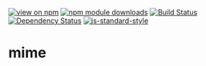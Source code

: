 [![view on npm](http://img.shields.io/npm/v/local-web-server-mime.svg)](https://www.npmjs.org/package/local-web-server-mime)
[![npm module downloads](http://img.shields.io/npm/dt/local-web-server-mime.svg)](https://www.npmjs.org/package/local-web-server-mime)
[![Build Status](https://travis-ci.org/local-web-server/mime.svg?branch=master)](https://travis-ci.org/local-web-server/mime)
[![Dependency Status](https://david-dm.org/local-web-server/mime.svg)](https://david-dm.org/local-web-server/mime)
[![js-standard-style](https://img.shields.io/badge/code%20style-standard-brightgreen.svg)](https://github.com/feross/standard)

# mime
